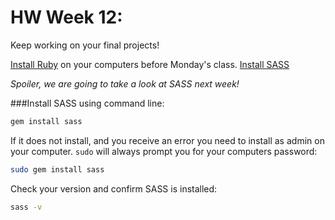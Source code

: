 # HW Week 12:

Keep working on your final projects!

[Install Ruby](https://www.ruby-lang.org/en/documentation/installation/) on your computers before Monday's class. 
[Install SASS](http://sass-lang.com/install)

*Spoiler, we are going to take a look at SASS next week!*

###Install SASS using command line:

```bash
gem install sass
```
If  it does not install, and you receive an error you need to install as admin on your computer. `sudo` will always prompt you for your computers password:
```bash
sudo gem install sass
```
Check your version and confirm SASS is installed:
```bash
sass -v
```
